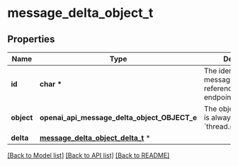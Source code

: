 # message_delta_object_t

## Properties
Name | Type | Description | Notes
------------ | ------------- | ------------- | -------------
**id** | **char \*** | The identifier of the message, which can be referenced in API endpoints. | 
**object** | **openai_api_message_delta_object_OBJECT_e** | The object type, which is always &#x60;thread.message.delta&#x60;. | 
**delta** | [**message_delta_object_delta_t**](message_delta_object_delta.md) \* |  | 

[[Back to Model list]](../README.md#documentation-for-models) [[Back to API list]](../README.md#documentation-for-api-endpoints) [[Back to README]](../README.md)


